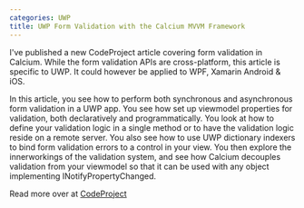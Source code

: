 ```yaml
---
categories: UWP
title: UWP Form Validation with the Calcium MVVM Framework
---
```


I've published a new CodeProject article covering form validation in Calcium. While the form validation APIs are cross-platform, this article is specific to UWP. It could however be applied to WPF, Xamarin Android & iOS.

In this article, you see how to perform both synchronous and asynchronous form validation in a UWP app. You see how set up viewmodel properties for validation, both declaratively and programmatically. You look at how to define your validation logic in a single method or to have the validation logic reside on a remote server. You also see how to use UWP dictionary indexers to bind form validation errors to a control in your view. You then explore the innerworkings of the validation system, and see how Calcium decouples validation from your viewmodel so that it can be used with any object implementing INotifyPropertyChanged.

Read more over at [CodeProject](https://www.codeproject.com/Articles/1166859/UWP-Form-Validation-with-Calcium)